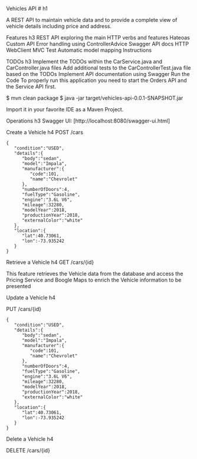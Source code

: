 Vehicles API # h1

A REST API to maintain vehicle data and to provide a complete view of vehicle details including price and address.

Features h3
REST API exploring the main HTTP verbs and features
Hateoas
Custom API Error handling using ControllerAdvice
Swagger API docs
HTTP WebClient
MVC Test
Automatic model mapping
Instructions

TODOs h3
Implement the TODOs within the CarService.java and CarController.java files
Add additional tests to the CarControllerTest.java file based on the TODOs
Implement API documentation using Swagger
Run the Code
To properly run this application you need to start the Orders API and the Service API first.

$ mvn clean package
$ java -jar target/vehicles-api-0.0.1-SNAPSHOT.jar

Import it in your favorite IDE as a Maven Project.

Operations h3
Swagger UI: [http://localhost:8080/swagger-ui.html]

Create a Vehicle h4
POST /cars

```
{
   "condition":"USED",
   "details":{
      "body":"sedan",
      "model":"Impala",
      "manufacturer":{
         "code":101,
         "name":"Chevrolet"
      },
      "numberOfDoors":4,
      "fuelType":"Gasoline",
      "engine":"3.6L V6",
      "mileage":32280,
      "modelYear":2018,
      "productionYear":2018,
      "externalColor":"white"
   },
   "location":{
      "lat":40.73061,
      "lon":-73.935242
   }
}
```

Retrieve a Vehicle h4
GET /cars/{id}


This feature retrieves the Vehicle data from the database and access the Pricing Service and Boogle Maps to enrich the Vehicle information to be presented

Update a Vehicle h4

PUT /cars/{id}

```
{
   "condition":"USED",
   "details":{
      "body":"sedan",
      "model":"Impala",
      "manufacturer":{
         "code":101,
         "name":"Chevrolet"
      },
      "numberOfDoors":4,
      "fuelType":"Gasoline",
      "engine":"3.6L V6",
      "mileage":32280,
      "modelYear":2018,
      "productionYear":2018,
      "externalColor":"white"
   },
   "location":{
      "lat":40.73061,
      "lon":-73.935242
   }
}
```


Delete a Vehicle h4

DELETE /cars/{id}


